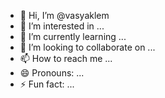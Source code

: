 - 👋 Hi, I’m @vasyaklem
- 👀 I’m interested in ...
- 🌱 I’m currently learning ...
- 💞️ I’m looking to collaborate on ...
- 📫 How to reach me ...
- 😄 Pronouns: ...
- ⚡ Fun fact: ...

<!---
vasyaklem/vasyaklem is a ✨ special ✨ repository because its `README.md` (this file) appears on your GitHub profile.
You can click the Preview link to take a look at your changes.
--->
